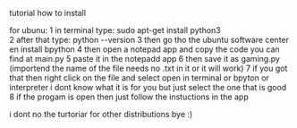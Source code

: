 tutorial how to install 


for ubunu:
  1 in terminal type: sudo apt-get install python3  
  2 after that type: python --version
  3  then go tho the ubuntu software center en install bpython
  4 then open a notepad app and copy the code you can find at main.py
  5 paste it in the notepadd app
  6 then save it as gaming.py (importend the name of the file needs no .txt in it or it will work)
  7 if you got that then right click on the file and select open in terminal or bpyton or interpreter i dont know what it is for you but just select the one that is good 
  8 if the progam is open then just follow the instuctions in the app 
 
 i dont no the turtoriar for  other distributions
 bye :)
